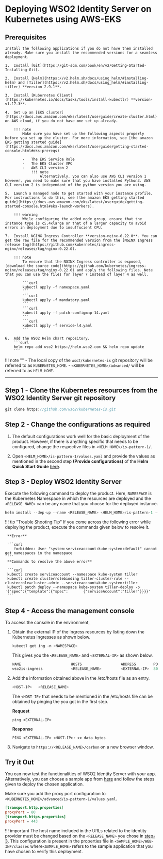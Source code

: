 # Deploying WSO2 Identity Server on Kubernetes using AWS-EKS

## Prerequisites

    Install the following applications if you do not have them installed already. Make sure you install the recommended versions for a seamless deployment. 

    1.  Install [Git](https://git-scm.com/book/en/v2/Getting-Started-Installing-Git). 
    
    2.  Install [Helm](https://v2.helm.sh/docs/using_helm/#installing-helm) and [Tiller](https://v2.helm.sh/docs/using_helm/#installing-tiller) **version 2.9.1**.

    3.  Install [Kubernetes Client](https://kubernetes.io/docs/tasks/tools/install-kubectl/) **version-v1.17.3**. 

    4.  Set up an [EKS cluster](https://docs.aws.amazon.com/eks/latest/userguide/create-cluster.html) on AWS cloud, if you do not have one set up already. 
    
        !!! note 
            Make sure you have set up the following aspects properly before you set up the cluster. For more information, see [the amazon EKS getting started guide](https://docs.aws.amazon.com/eks/latest/userguide/getting-started-console.html#eks-prereqs)

			-	The EKS Service Role
			-	The EKS Cluster VPC
			-	AWS CLI version 2 
				!!! note 
					Alternatively, you can also use AWS CLI version 1 however, you need to make sure that you have installed Python3. AWS CLI version 2 is independant of the python version you are using. 
	
	5.	Launch a managed node to get started with your instance profile. For instructions to do this, see [the amazon EKS getting started guide](https://docs.aws.amazon.com/eks/latest/userguide/getting-started-console.html#eks-launch-workers).

		!!! warning 
			While configuring the added node group, ensure that the instance type is c5.4xlarge or that of a larger capacity to avoid errors in deployment due to insuffucient CPU. 

    7.  Install NGINX Ingress Controller **version-nginx-0.22.0**. You can get the raw file for the recommended version from the [NGINX Ingress release tag](https://github.com/kubernetes/ingress-nginx/releases/tag/nginx-0.22.0).   

		!!! note 
			To ensure that the NGINX Ingress controller is exposed, [download the source code](https://github.com/kubernetes/ingress-nginx/releases/tag/nginx-0.22.0) and apply the following files. Note that you can use the files for layer 7 instead of layer 4 as well. 
			
			```curl 
			kubectl apply -f namespace.yaml
			```
			```curl
			kubectl apply -f mandatory.yaml
			```
			```curl
			kubectl apply -f patch-configmap-14.yaml
			```
			```curl
			kubectl apply -f service-l4.yaml
			```

    6.  Add the WSO2 Helm chart repository.
        ```curl                                                                
        helm repo add wso2 https://helm.wso2.com && helm repo update
        ```

!!! note ""
	-	The local copy of the `wso2/kubernetes-is` git repository will be referred to as `KUBERNETES_HOME`.
	-	`<KUBERNETES_HOME>/advanced/` will be referred to as `HELM_HOME`.

---

## Step 1 - Clone the Kubernetes resources from the WSO2 Identity Server git repository

```java
git clone https://github.com/wso2/kubernetes-is.git
```

## Step 2 - Change the configurations as required 

1.	The default configurations work well for the basic deployment of the product. However, if there is anything specific that needs to be configured, change the respective files in `<HELM_HOME>/is-pattern-1/`. 

2.	 Open `<HELM_HOME>/is-pattern-1/values.yaml` and provide the values as mentioned in the second step **(Provide configurations)** of the **Helm Quick Start Guide** [here](https://hub.helm.sh/charts/wso2/is-pattern-1).

## Step 3 - Deploy WSO2 Identity Server

Execute the following command to deploy the product. Here, `NAMESPACE` is the Kubernetes Namespace in which the resources are deployed and the `<RELEASE_NAME>` can be any name that you choose for the deployed instance. 

```java
helm install --dep-up --name <RELEASE_NAME> <HELM_HOME>/is-pattern-1 --namespace <NAMESPACE>
```
!!! tip "Trouble Shooting Tip"
     If you come across the following error while deploying the product, execute the commands given below to resolve it. 
    
     **Error**
     
     ```curl 
     	forbidden: User "system:serviceaccount:kube-system:default" cannot get namespaces in the namespace
     ```
     **Commands to resolve the above error**
     
     ```curl 
     kubectl create serviceaccount --namespace kube-system tiller
     kubectl create clusterrolebinding tiller-cluster-rule --clusterrole=cluster-admin --serviceaccount=kube-system:tiller
     kubectl patch deploy --namespace kube-system tiller-deploy -p '{"spec":{"template":{"spec":       {"serviceAccount":"tiller"}}}}'
     ```
## Step 4 - Access the management console

To access the console in the environment,

1.	Obtain the external IP of the Ingress resources by listing down the Kubernetes Ingresses as shown below. 

	```java
	kubectl get ing -n <NAMESPACE>
	```
	This gives you the `<RELEASE_NAME>` and `<EXTERNAL-IP>` as shown below. 

	```java 
	NAME                       HOSTS                  ADDRESS        PORTS     AGE
	wso2is-ingress             <RELEASE_NAME>         <EXTERNAL-IP>  80, 443   3m
	``` 

2.	Add the information obtained above in the /etc/hosts file as an entry. 

	```java
	<HOST-IP>	<RELEASE_NAME>
	```

	The `<HOST-IP>` that needs to be mentioned in the /etc/hosts file can be obtained by pinging the <EXTERNAL-IP> you got in the first step.
	
	**Request**
	```curl
	ping <EXTERNAL-IP>
	```
	**Response**
	```curl
	PING <EXTERNAL-IP> <HOST-IP>: xx data bytes
	```
3.	Navigate to `https://<RELEASE_NAME>/carbon` on a new browser window.

## Try it Out 

You can now test the functionalities of WSO2 Identity Server with your app. Alternatively, you can choose a sample app from [here](../../samples/overview) and follow the steps given to deploy the chosen application. 

Make sure you add the proxy port configuration to `<KUBERNETES_HOME>/advanced/is-pattern-1/values.yaml`. 

```toml
[transport.http.properties]
proxyPort = 80
[transport.https.properties]
proxyPort = 443
```

!!! important 
	The host name included in the URLs related to the identity provider must be changed based on the `<RELEASE_NAME>` you chose in [step-3](#step-3-deploy-wso2-identity-server). This configuration is present in the properties file in `<SAMPLE_HOME>/WEB-INF/classes` where`<SAMPLE_HOME>` refers to the sample application that you have chosen to verify this deployment. 
